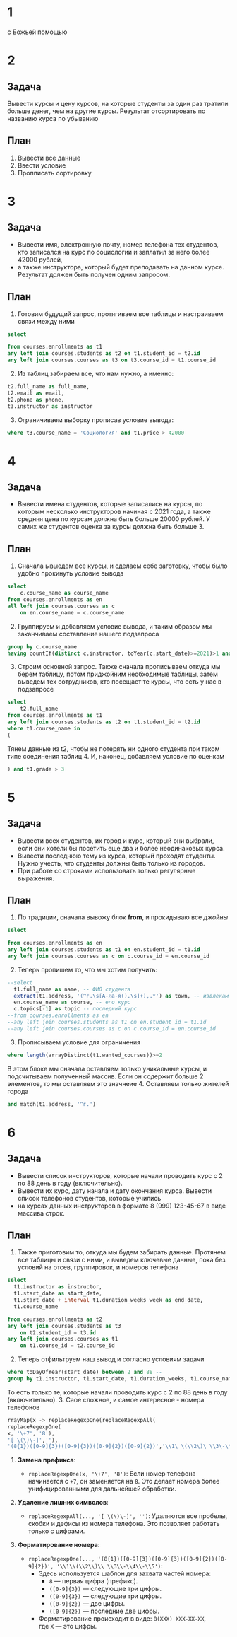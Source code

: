 # 1
с Божьей помощью
# 2 
## Задача
Вывести курсы и цену курсов, на которые студенты за один раз тратили больше денег, чем на другие курсы. 
Результат отсортировать по названию курса по убыванию
## План
1. Вывести все данные
2. Ввести условие
3. Пропписать сортировку

# 3 
## Задача 
- Вывести имя, электронную почту, номер телефона тех студентов, кто записался на курс по социологии и заплатил за него более 42000 рублей, 
- а также инструктора, который будет преподавать на данном курсе. Результат должен быть получен одним запросом.
## План
1. Готовим будущий запрос, протягиваем все таблицы и настраиваем связи между ними
```sql
select 

from courses.enrollments as t1
any left join courses.students as t2 on t1.student_id = t2.id
any left join courses.courses as t3 on t3.course_id = t1.course_id
```
2. Из таблиц забираем все, что нам нужно, а именно:
```sql
t2.full_name as full_name,
t2.email as email,
t2.phone as phone,
t3.instructor as instructor
```
3. Ограничиваем выборку прописав условие вывода:
```sql
where t3.course_name = 'Социология' and t1.price > 42000
```

# 4
## Задача  
- Вывести имена студентов, которые записались на курсы, по которым несколько инструкторов начиная с 2021 года, а также средняя цена по курсам должна быть больше 20000 рублей. У самих же студентов оценка за курсы должна быть больше 3.
## План
1. Сначала ывыедем все курсы, и сделаем себе заготовку, чтобы было удобно прокинуть условие вывода
```sql
select
	c.course_name as course_name
from courses.enrollments as en
all left join courses.courses as c 
	on en.course_name = c.course_name
```
2. Группируем и добавляем условие вывода, и таким образом мы заканчиваем составление нашего подзапроса
```sql
group by c.course_name
having countIf(distinct c.instructor, toYear(c.start_date)>=2021)>1 and avg(price) > 20000
```
3. Строим основной запрос.
   Также сначала прописываем откуда мы берем таблицу, потом приджойним необходимые таблицы, затем выведем тех сотрудников, кто посещает те курсы, что есть у нас в подзапросе
```sql
select 
	t2.full_name
from courses.enrollments as t1
any left join courses.students as t2 on t1.student_id = t2.id
where t1.course_name in 
(
```
Тянем данные из t2, чтобы не потерять ни одного студента при таком типе соединения таблиц
4. И, наконец, добавляем условие по оценкам
```sql
) and t1.grade > 3
```

# 5
## Задача
- Вывести всех студентов, их город и курс, который они выбрали, если они хотели бы посетить еще два и более неодинаковых курса. 
- Вывести последнюю тему из курса, который проходят студенты. Нужно учесть, что студенты должны быть только из городов. 
- При работе со строками использовать только регулярные выражения.
## План
1. По традиции, сначала вывожу блок **from**, и прокидываю все *джойны*
```sql
select 

from courses.enrollments as en
any left join courses.students as t1 on en.student_id = t1.id
any left join courses.courses as c on c.course_id = en.course_id
```
2. Теперь пропишем то, что мы хотим получить:
```sql
--select 
  t1.full_name as name, -- ФИО студента
  extract(t1.address, '(^г.\s[А-Яа-я().\s]+),.*') as town, -- извлекам только города, то есть то, что начинается с буквы г
  en.course_name as course, -- его курс
  c.topics[-1] as topic -- последний курс 
--from courses.enrollments as en
--any left join courses.students as t1 on en.student_id = t1.id
--any left join courses.courses as c on c.course_id = en.course_id
```
3. Прописываем условие для ограничения
```sql
where length(arrayDistinct(t1.wanted_courses))>=2 
```
В этом блоке мы сначала оставляем только уникальные курсы, и подсчитываем полученный массив. Если он содержит больше 2 элементов, то мы оставляем это значнеие 
4. Оставляем только жителей города
```sql
and match(t1.address, '^г.')
```

# 6
## Задача 
- Вывести список инструкторов, которые начали проводить курс с 2 по 88 день в году (включительно). 
- Вывести их курс, дату начала и дату окончания курса. Вывести список телефонов студентов, которые учились 
- на курсах данных инструкторов в формате 8 (999) 123-45-67 в виде массива строк.
## План
1. Также приготовим то, откуда мы будем забирать данные. Протянем все таблицы и связи с ними, и выведем ключевые данные, пока без условий на отсев, группировок, и номеров телефона
```sql
select
  t1.instructor as instructor,
  t1.start_date as start_date,
  t1.start_date + interval t1.duration_weeks week as end_date,
  t1.course_name

from courses.enrollments as t2
any left join courses.students as t3 
	on t2.student_id = t3.id 
any left join courses.courses as t1 
	on t1.course_id = t2.course_id

```
2. Теперь отфильтруем наш вывод и согласно условиям задачи
```sql
where toDayOfYear(start_date) between 2 and 88 -- 
group by t1.instructor, t1.start_date, t1.duration_weeks, t1.course_name
```
То есть только те, которые начали проводить курс с 2 по 88 день в году (включительно). 
3. Саое сложное, и самое интересное - номера телефонов
```sql
rrayMap(x -> replaceRegexpOne(replaceRegexpAll(
replaceRegexpOne(
x, '\+7', '8'),
'[ \(\)\-]',''),
'(8{1})([0-9]{3})([0-9]{3})([0-9]{2})([0-9]{2})','\\1\ \(\\2\)\ \\3\-\\4\-\\5'), groupArray(t3.phone)) as phone
```
1. **Замена префикса**:
    
    - `replaceRegexpOne(x, '\+7', '8')`: Если номер телефона начинается с `+7`, он заменяется на `8`. Это делает номера более унифицированными для дальнейшей обработки.
2. **Удаление лишних символов**:
    
    - `replaceRegexpAll(..., '[ \(\)\-]', '')`: Удаляются все пробелы, скобки и дефисы из номера телефона. Это позволяет работать только с цифрами.
3. **Форматирование номера**:
    
    - `replaceRegexpOne(..., '(8{1})([0-9]{3})([0-9]{3})([0-9]{2})([0-9]{2})', '\\1\\(\\2\\)\\ \\3\\-\\4\\-\\5')`:
        - Здесь используется шаблон для захвата частей номера:
            - `8` — первая цифра (префикс).
            - `([0-9]{3})` — следующие три цифры.
            - `([0-9]{3})` — следующие три цифры.
            - `([0-9]{2})` — две цифры.
            - `([0-9]{2})` — последние две цифры.
        - Форматирование происходит в виде: `8(XXX) XXX-XX-XX`, где `X` — это цифры.